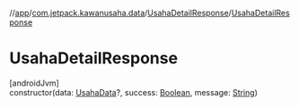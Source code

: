 //[app](../../../index.md)/[com.jetpack.kawanusaha.data](../index.md)/[UsahaDetailResponse](index.md)/[UsahaDetailResponse](-usaha-detail-response.md)

# UsahaDetailResponse

[androidJvm]\
constructor(data: [UsahaData](../-usaha-data/index.md)?, success: [Boolean](https://kotlinlang.org/api/latest/jvm/stdlib/kotlin/-boolean/index.html), message: [String](https://kotlinlang.org/api/latest/jvm/stdlib/kotlin/-string/index.html))
